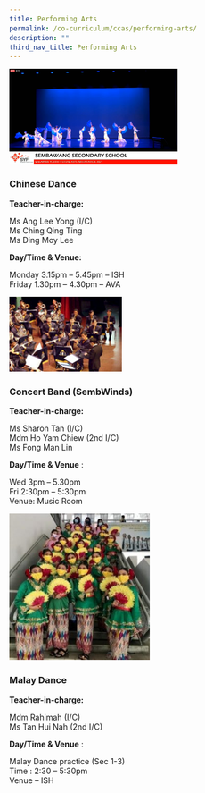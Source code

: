 ```yaml
---
title: Performing Arts
permalink: /co-curriculum/ccas/performing-arts/
description: ""
third_nav_title: Performing Arts
---
```

<img src="/images/SYF-2021.png" 
     style="width:60%">
		 
### Chinese Dance

**Teacher-in-charge:**  

Ms Ang Lee Yong (I/C)  <br>
Ms Ching Qing Ting <br>
Ms Ding Moy Lee

**Day/Time & Venue:**  

Monday 3.15pm – 5.45pm – ISH  <br>
Friday 1.30pm – 4.30pm – AVA


<img src="/images/Sembwinds.jpeg" 
     style="width:40%">
	
### Concert Band (SembWinds)

**Teacher-in-charge:**  

Ms Sharon Tan (I/C)  <br>
Mdm Ho Yam Chiew (2nd I/C)  <br>
Ms Fong Man Lin

**Day/Time & Venue** :

Wed 3pm – 5.30pm <br>
Fri 2:30pm – 5:30pm <br>
Venue: Music Room



<img src="/images/malay-dance2_Cropped-e1625210792515-288x300.jpeg" 
     style="width:50%">
		 
### Malay Dance

**Teacher-in-charge:**  

Mdm Rahimah (I/C)  <br>
Ms Tan Hui Nah (2nd I/C)

**Day/Time & Venue** :

Malay Dance practice (Sec 1-3)  <br>
Time : 2:30 – 5:30pm  <br>
Venue – ISH